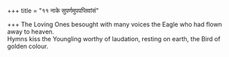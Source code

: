 +++
title = "११ नाके सुपर्णमुपपप्तिवांसं"

+++
The Loving Ones besought with many voices the Eagle who had flown away to heaven.  
     Hymns kiss the Youngling worthy of laudation, resting on earth, the Bird of golden colour.